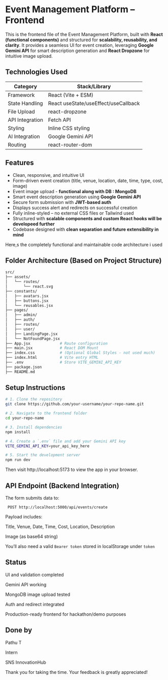 # Event Management Platform – Frontend

This is the frontend file of the Event Management Platform, built with **React (functional components)** and structured for **scalability, reusability, and clarity**. It provides a seamless UI for event creation, leveraging **Google Gemini API** for smart description generation and **React Dropzone** for intuitive image upload.

## Technologies Used

| Category       | Stack/Library          |
|----------------|------------------------|
| Framework      | React (Vite + ESM)     |
| State Handling | React useState/useEffect/useCallback |
| File Upload    | react-dropzone         |
| API Integration| Fetch API              |
| Styling        | Inline CSS styling     |
| AI Integration | Google Gemini API      |
| Routing        | react-router-dom       |


## Features

- Clean, responsive, and intuitive UI
- Form-driven event creation (title, venue, location, date, time, type, cost, image)
- Event image upload - **functional along with DB : MongoDB**
- Smart event description generation using **Google Gemini API**
- Secure form submission with **JWT-based auth**
- Displays success alert and redirects on successful creation
- Fully inline-styled – no external CSS files or Tailwind used
- Structured with **scalable components and custom React hooks will be developeed further**
- Codebase designed with **clean separation and future extensibility in mind**


Here,s the completely functional and maintainable code architecture i used
## Folder Architecture (Based on Project Structure)


```bash
src/
├── assets/
│   └── routes/
│       └── react.svg
├── constants/
│   ├── avatars.jsx
│   ├── buttons.jsx
│   └── reusables.jsx
├── pages/
│   ├── admin/
│   ├── auth/
│   ├── routes/
│   ├── user/
│   ├── LandingPage.jsx
│   └── NotFoundPage.jsx
├── App.jsx             # Route configuration
├── main.jsx            # React DOM Mount
├── index.css           # (Optional Global Styles - not used much)
├── index.html          # Vite entry HTML
├── .env                # Store VITE_GEMINI_API_KEY
├── package.json
├── README.md

```

## Setup Instructions

```bash
# 1. Clone the repository
git clone https://github.com/your-username/your-repo-name.git

# 2. Navigate to the frontend folder
cd your-repo-name

# 3. Install dependencies
npm install

# 4. Create a `.env` file and add your Gemini API key
VITE_GEMINI_API_KEY=your_api_key_here

# 5. Start the development server
npm run dev

```
Then visit http://localhost:5173 to view the app in your browser.


## API Endpoint (Backend Integration)
The form submits data to:

```
 POST http://localhost:5000/api/events/create
```

Payload includes:

Title, Venue, Date, Time, Cost, Location, Description

Image (as base64 string)

You’ll also need a valid ```Bearer token``` stored in localStorage under ```token```

 ## Status
 UI and validation completed

 Gemini API working

 MongoDB image upload tested

 Auth and redirect integrated

 Production-ready frontend for hackathon/demo purposes

 ## Done by

 Pathu T
 
 Intern
 
 SNS InnovationHub

Thank you for taking the time. Your feedback is greatly appreciated!



